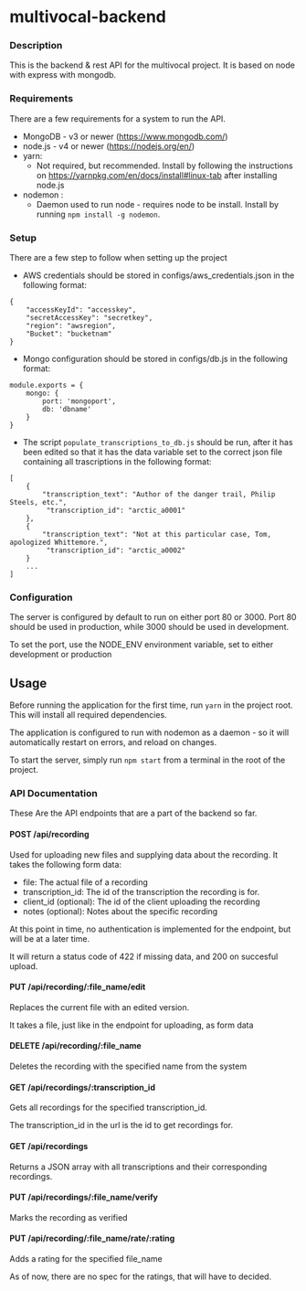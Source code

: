 # multivocal-backend

### Description
This is the backend & rest API for the multivocal project.
It is based on node with express with mongodb.

### Requirements

There are a few requirements for a system to run the API.

* MongoDB - v3 or newer (https://www.mongodb.com/)
* node.js - v4 or newer (https://nodejs.org/en/)
* yarn:
    * Not required, but recommended. Install by following the instructions on
    https://yarnpkg.com/en/docs/install#linux-tab after installing node.js
* nodemon :
    * Daemon used to run node - requires node to be install. Install by
    running ```npm install -g nodemon```.

### Setup
There are a few step to follow when setting up the project
- AWS credentials should be stored in configs/aws_credentials.json in the following format:
```
{
    "accessKeyId": "accesskey",
    "secretAccessKey": "secretkey",
    "region": "awsregion",
    "Bucket": "bucketnam"
}
```

- Mongo configuration should be stored in configs/db.js in the following format:
```
module.exports = {
    mongo: {
        port: 'mongoport',
        db: 'dbname'
    }
}
```
- The script `populate_transcriptions_to_db.js` should be run, after it has been
edited so that it has the data variable set to the correct json file containing
all trascriptions in the following format:
```
[
    {
        "transcription_text": "Author of the danger trail, Philip Steels, etc.",
         "transcription_id": "arctic_a0001"
    },
    {
        "transcription_text": "Not at this particular case, Tom, apologized Whittemore.",
         "transcription_id": "arctic_a0002"
    }
    ...
]
```

### Configuration
The server is configured by default to run on either port 80 or 3000.
Port 80 should be used in production, while 3000 should be used in development.

To set the port, use the NODE_ENV environment variable, set to either
development or production

## Usage
Before running the application for the first time, run ```yarn``` in the project
root.  This will install all required dependencies.

The application is configured to run with nodemon as a daemon - so it will
automatically restart on errors, and reload on changes.

To start the server, simply run ```npm start``` from a terminal in the root
of the project.

### API Documentation

These Are the API endpoints that are a part of the backend so far.

#### POST /api/recording
Used for uploading new files and supplying data about the recording.
It takes the following form data:

- file: The actual file of a recording
- transcription_id: The id of the transcription the recording is for.
- client_id (optional): The id of the client uploading the recording
- notes (optional): Notes about the specific recording

At this point in time, no authentication is implemented for the endpoint,
but will be at a later time.

It will return a status code of 422 if missing data, and 200 on succesful upload.

#### PUT /api/recording/:file_name/edit
Replaces the current file with an edited version.

It takes a file, just like in the endpoint for uploading, as form data

#### DELETE /api/recording/:file_name
Deletes the recording with the specified name from the system

#### GET /api/recordings/:transcription_id
Gets all recordings for the specified transcription_id.

The transcription_id in the url is the id to get recordings for.

#### GET /api/recordings
Returns a JSON array with all transcriptions and their corresponding recordings.

#### PUT /api/recordings/:file_name/verify
Marks the recording as verified

#### PUT /api/recording/:file_name/rate/:rating
Adds a rating for the specified file_name

As of now, there are no spec for the ratings, that will have to decided.
